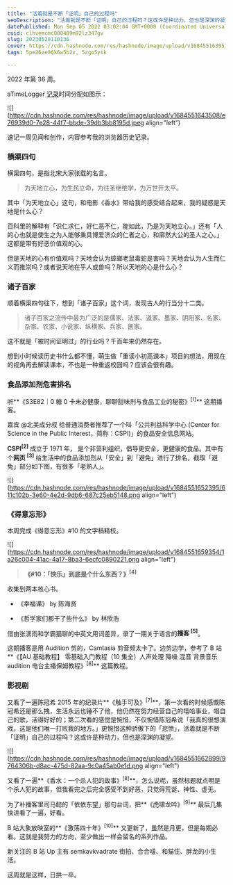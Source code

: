 ```yaml
---
title: "活着就是不断「证明」自己的过程吗"
seoDescription: "活着就是不断「证明」自己的过程吗？这或许是种动力，但也是深渊的凝望。"
datePublished: Mon Sep 05 2022 03:02:04 GMT+0000 (Coordinated Universal Time)
cuid: clhvemcmc000409m92lz347gv
slug: 20230520110136
cover: https://cdn.hashnode.com/res/hashnode/image/upload/v1684551639510/354dbcdc-eef6-4199-91f9-7ff3229ea4a8.jpeg
tags: 5pe26ze06k6w5b2v, 5zgo5yik

---
```


2022 年第 36 周。

aTimeLogger [记录](http://mp.weixin.qq.com/s?__biz=MzI3MzU5MDA1OQ==&mid=2247484873&idx=1&sn=b45dd7055fced2c82fbd73482814f94f&chksm=eb21b78ddc563e9b9566f248e8ddc8b665ff5eee22aac28a41a9d6b32f4e78a8a9a2d982ac78&scene=21#wechat_redirect)时间分配如图示：

![](https://cdn.hashnode.com/res/hashnode/image/upload/v1684551643508/e76939d0-7e28-44f7-bbde-39db3bb8195d.jpeg align="left")

速记一周见闻和创作，内容参考我的浏览器历史记录。

### **横渠四句**

横渠四句，是指北宋大家张载的名言。

> 为天地立心，为生民立命，为往圣继绝学，为万世开太平。

其中「为天地立心」这句，和电影《香水》带给我的感受结合起来，我的疑惑是天地是什么心？

百科里的解释有「识仁求仁，好仁恶不仁，能如此，乃是为天地立心。」还有「人的心也就是使生之为人能够秉具博爱济众的仁者之心，和廓然大公的圣人之心。」这都是带有好恶价值观的心。

但是天地的心有价值观吗？天地会认为蟑螂老鼠毒蛇是害吗？天地会认为人生而仁义而推崇吗？或者说天地在乎人或兽吗？所以天地的心是什么心？

### **诸子百家**

顺着横渠四句往下，想到「诸子百家」这个词，发现古人的行当分十二类。

> 诸子百家之流传中最为广泛的是儒家、法家、道家、墨家、阴阳家、名家、杂家、农家、小说家、纵横家、兵家、医家。

这不就是「被时间证明过」的行业吗？千百年来仍然存在。

想到小时候读历史书什么都不懂，萌生做「重读小初高课本」项目的想法，用现在的视角再去解读课本，不也是一种重返校园吗？应该会很有趣。

### **食品添加剂危害排名**

听**《S3E82｜0 糖 0 卡未必健康，聊聊甜味剂与食品工业的秘密》<sup>[1]</sup>** 这期播客。

嘉宾 @北美成分叔 给普通消费者推荐了一个叫「公共利益科学中心 (Center for Science in the Public Interest，简称：CSPI)」的食品安全信息网站。

**CSPI<sup>[2]</sup>** 成立于 1971 年， 是个非营利组织，倡导更安全，更健康的食品。其中有个**网页 <sup> [3]</sup>** 给生活中的食品添加剂从「安全」到「避免」进行了排名，截取「避免」部分如下图，有很多「老熟人」。

![](https://cdn.hashnode.com/res/hashnode/image/upload/v1684551652395/611c102b-3e60-4e2d-9db6-687c25eb5148.png align="left")

### **《得意忘形》**

本周完成《得意忘形》#10 的文字稿精校。

![](https://cdn.hashnode.com/res/hashnode/image/upload/v1684551659354/1a26c004-41ac-4a17-8ba3-6ecfc0890221.png align="left")

> **《#10：「快乐」到底是个什么东西？》<sup>[4]</sup>**

收集到两本核心书。

* 《幸福课》 by 陈海贤
    
* 《哲学家们都干了些什么》 by 林欣浩
    

借由张潇雨和学霸猫聊的中英文用词差异，录了一期关于语言的**播客 <sup> [5]</sup>**。

这期播客是用 Audition 剪的，Camtasia 剪音频太卡了。边剪边学，参考了 B 站**《【AU 基础教程】 零基础入门教程（10 集全）人声处理 降噪 混音 背景音乐 audition 电台主播保姆教程》<sup>[6]</sup>** 这篇教程。

### **影视剧**

又看了一遍陈冠希 2015 年的纪录片**《触手可及》<sup>[7]</sup>**，第一次看的时候感慨陈冠希还是那么拽，生活永远也锤不了他，他仍然在努力经营自己的嘻哈事业，唱自己的歌，活得好好的；第二次看的感觉是惋惜，不仅惋惜陈冠希说「我真的很想演戏，这是他们唯一打败我的地方。」更惋惜这种骄傲下的「悲愤」，活着就是不断「证明」自己的过程吗？这或许是种动力，但也是深渊的凝望。

![](https://cdn.hashnode.com/res/hashnode/image/upload/v1684551662899/9764306b-d8ac-475d-82aa-9c0a45ab0e1d.png align="left")

又看了一遍**《香水：一个杀人犯的故事》<sup>[8]</sup>**，怎么说呢，虽然标题就点明是个杀人犯的故事，但我看完之后完全感受不到好恶，只觉得荒诞、神性、虚无。

为了补播客里司马懿的「依依东望」那句台词，把**《虎啸龙吟》<sup>[9]</sup>** 最后几集快进看了一遍，好看。

B 站大象放映室的**《激荡四十年》<sup>[10]</sup>** 又更新了，虽然是月更，但是每期必看。这就是我努力的方向，至少做出一样会留名的系列作品。

新关注的 B 站 Up 主有 semkavkvadrate 街拍、合合噠、和猫住、胖龙的小生活。

这周就是这样，日拱一卒。